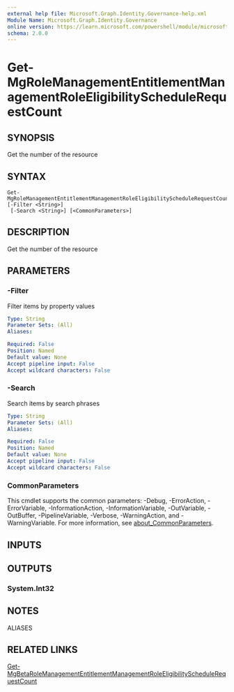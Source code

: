 ```yaml
---
external help file: Microsoft.Graph.Identity.Governance-help.xml
Module Name: Microsoft.Graph.Identity.Governance
online version: https://learn.microsoft.com/powershell/module/microsoft.graph.identity.governance/get-mgrolemanagemententitlementmanagementroleeligibilityschedulerequestcount
schema: 2.0.0
---
```


# Get-MgRoleManagementEntitlementManagementRoleEligibilityScheduleRequestCount

## SYNOPSIS
Get the number of the resource

## SYNTAX

```
Get-MgRoleManagementEntitlementManagementRoleEligibilityScheduleRequestCount [-Filter <String>]
 [-Search <String>] [<CommonParameters>]
```

## DESCRIPTION
Get the number of the resource

## PARAMETERS

### -Filter
Filter items by property values

```yaml
Type: String
Parameter Sets: (All)
Aliases:

Required: False
Position: Named
Default value: None
Accept pipeline input: False
Accept wildcard characters: False
```

### -Search
Search items by search phrases

```yaml
Type: String
Parameter Sets: (All)
Aliases:

Required: False
Position: Named
Default value: None
Accept pipeline input: False
Accept wildcard characters: False
```

### CommonParameters
This cmdlet supports the common parameters: -Debug, -ErrorAction, -ErrorVariable, -InformationAction, -InformationVariable, -OutVariable, -OutBuffer, -PipelineVariable, -Verbose, -WarningAction, and -WarningVariable. For more information, see [about_CommonParameters](http://go.microsoft.com/fwlink/?LinkID=113216).

## INPUTS

## OUTPUTS

### System.Int32
## NOTES

ALIASES

## RELATED LINKS
[Get-MgBetaRoleManagementEntitlementManagementRoleEligibilityScheduleRequestCount](/powershell/module/Microsoft.Graph.Beta.Identity.Governance/Get-MgRoleManagementEntitlementManagementRoleEligibilityScheduleRequestCount?view=graph-powershell-beta)

